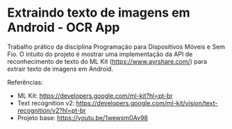 # Extraindo texto de imagens em Android - OCR App

Trabalho prático da disciplina Programação para Dispositivos Móveis e Sem Fio. O intuito do projeto é mostrar uma implementação da API de reconhecimento de texto do ML Kit (https://www.ayrshare.com/) para extrair texto de imagens em Android. 

Referências:

  - ML Kit: https://developers.google.com/ml-kit?hl=pt-br
  - Text recognition v2: https://developers.google.com/ml-kit/vision/text-recognition/v2?hl=pt-br
  - Projeto base: https://youtu.be/1wewsm0Av98
